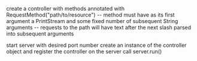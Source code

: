 create a controller with methods annotated with RequestMethod("path/to/resource")
 -- method must have as its first argument a PrintStream and some fixed number of subsequent String arguments
 -- requests to the path will have text after the next slash parsed into subsequent arguments

 start server with desired port number
 create an instance of the controller object and register the controller on the server
 call server.run()

